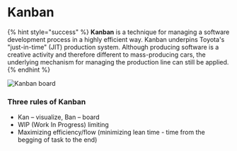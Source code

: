 # Kanban

{% hint style="success" %}
**Kanban** is a technique for managing a software development process in a highly efficient way. Kanban underpins Toyota's "just-in-time" \(JIT\) production system. Although producing software is a creative activity and therefore different to mass-producing cars, the underlying mechanism for managing the production line can still be applied.
{% endhint %}

![Kanban board](https://softserveke.firebaseapp.com/assets/img/kanban_board.1605a0fc.jpg)

### Three rules of Kanban

* Kan – visualize, Ban – board
* WIP \(Work In Progress\) limiting
* Maximizing efficiency/flow \(minimizing lean time - time from the begging of task to the end\)




